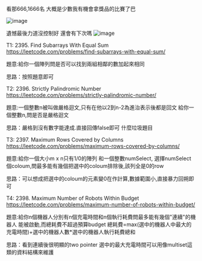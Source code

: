 
看那666,1666名 大概是少數我有機會拿獎品的比賽了巴

![image](https://github.com/ga544523/contest/blob/main/leetcode/%E6%93%B7%E5%8F%96.PNG)

遺憾最後力道沒控制好 還會有下次嗎 
![image](https://github.com/ga544523/contest/blob/main/leetcode/%E6%93%B7%E5%8F%961.PNG)


T1: 2395. Find Subarrays With Equal Sum
https://leetcode.com/problems/find-subarrays-with-equal-sum/

題意:給你一個陣列問是否可以找到兩組相鄰的數加起來相同

思路：按照題意即可


T2: 2396. Strictly Palindromic Number
https://leetcode.com/problems/strictly-palindromic-number/

題意:一個整數n被叫做嚴格迴文,只有在他以2到n-2為進治表示後都是回文
給你一個整數n,問是否是嚴格迴文

思路：嚴格到沒有數字能達成.直接回傳false即可 什麼垃圾題目

T3: 2397. Maximum Rows Covered by Columns
https://leetcode.com/problems/maximum-rows-covered-by-columns/

題意:給你一個大小m x n只有1/0的陣列 和一個整數numSelect,
選擇numSelect個coloum,問最多能有幾個把選中的coloum排除後,該列全是0的row

思路：可以想成把選中的coloum的元素變0在作計算,數據範圍小,直接暴力回朔即可

T4: 2398. Maximum Number of Robots Within Budget
https://leetcode.com/problems/maximum-number-of-robots-within-budget/

題意:給你n個機器人分別有n個充電時間和n個執行耗費問最多能有幾個"連續"的機器人
能被啟動,而總耗費不超過預算budget 總耗費=max(選中的機器人中最大的充電時間)+選中的機器人數*選中的機器人執行耗費總和 

思路：看到連續後很明顯的two pointer 選中的最大充電時間可以用像multiset這類的資料結構來維護
